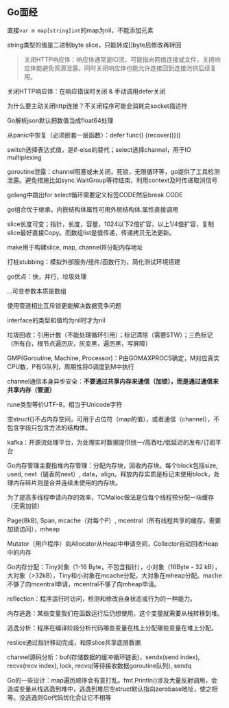 ## Go面经

直接`var m map[string]int`的map为nil，不能添加元素

string类型的值是二进制byte slice，只能转成[]byte后修改再转回

> 关闭HTTP响应体：响应体通常是IO流，可能指向网络连接或文件，关闭响应体能避免资源泄露。同时关闭响应体也能允许连接回到连接池供后续复用。

关闭HTTP响应体：在响应错误时关闭 & 手动调用defer关闭

为什么要主动关闭http连接？不关闭程序可能会消耗完socket描述符

Go解析json默认把数值当成float64处理

从panic中恢复（必须嵌套一层函数）：defer func() {recover()}()

switch选择表达式值，是if-else的替代；select选择channel，用于IO multiplexing

goroutine泄露：channel阻塞或未关闭，死锁，无限循环等，go提供了工具检测泄露。避免措施比如sync.WaitGroup等待结束，利用context及时传递取消信号

golang中跳出for select循环需要定义标签CODE然后break CODE

go组合优于继承，内嵌结构体属性可用外层结构体.属性直接调用

slice长度可变；指针，长度，容量，1024以下2倍扩容，以上1/4倍扩容，复制slice最好直接Copy。而数组list是值传递，传递拷贝无法更新。

make用于构建slice, map, channel并分配内存地址

打桩stubbing：模拟外部服务/组件/函数行为，简化测试环境搭建

go优点：快，并行，垃圾处理

...可变参数本质是数组

使用管道相比互斥锁更能解决数据竞争问题

interface的类型和值均为nil时才为nil

垃圾回收：引用计数（不能处理循环引用）；标记清除（需要STW）；三色标记（所有白，根节点遍历灰，灰变黑，遍历黑，写屏障）

GMP(Goroutine, Machine, Processor)：P由GOMAXPROCS确定，M对应真实CPU数，P有G队列，周期性将G调度到M中执行

channel通信本身异步安全：**不要通过共享内存来通信（加锁），而是通过通信来共享内存（管道）**

rune类型等价UTF-8，相当于Unicode字符

空struct{}不占内存空间，可用于占位符（map的值），或者通信（channel），不包含字段只包含方法的结构体。

kafka：开源流处理平台，为处理实时数据提供统一/高吞吐/低延迟的发布/订阅平台

Go内存管理主要指堆内存管理：分配内存块，回收内存块。每个block包括size, used, next（链表的next）, data，align。释放内存实质是标记未使用block，处理内存碎片则是合并连续未使用的内存块。

为了提高多线程申请内存的效率，TCMalloc做法是位每个线程预分配一块缓存（无需加锁）

Page(8kB), Span, mcache（对每个P）, mcentral（所有线程共享的缓存，需要加锁访问），mheap

Mutator（用户程序）向Allocator从Heap中申请空间，Collector自动回收Heap中的内存

Go内存分配：Tiny对象（1-16 Byte，不包含指针），小对象（16Byte - 32 kB），大对象（>32kB），Tiny和小对象在mcache分配，大对象在mheap分配。mache不够了向mcentral申请，mcentral不够了向mheap申请。

reflection：程序运行时访问，检测和修改自身状态或行为的一种能力。

内存逃逸：某些变量我们在函数运行后仍想使用，这个变量就需要从栈转移到堆。

逃逸分析：程序在编译阶段分析代码哪些变量在栈上分配哪些变量在堆上分配。

reslice通过指针移动完成，和原slice共享底层数据

channel源码分析：buf(存储数据的缓冲循环链表)，sendx(send index), recvx(recv index), lock, recvq(等待接收数据goroutine队列), sendq

Go的一些设计：map遍历顺序会有意打乱。fmt.Println()涉及大量反射调用，会造成变量从栈逃逸到堆中，逃逸到堆后空struct默认指向zerobase地址，使之相等。没逃逸则Go代码优化会让它不相等

